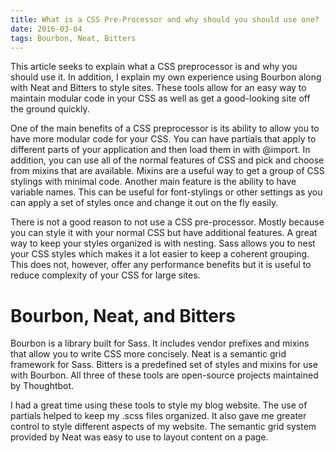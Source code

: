 ```yaml
---
title: What is a CSS Pre-Processor and why should you should use one?
date: 2016-03-04
tags: Bourbon, Neat, Bitters
---
```


This article seeks to explain what a CSS preprocessor is and why you should use it. In addition, I explain my own experience using Bourbon along with Neat and Bitters to style sites. These tools allow for an easy way to maintain modular code in your CSS as well as get a good-looking site off the ground quickly.

One of the main benefits of a CSS preprocessor is its ability to allow you to have more modular code for your CSS. You can have partials that apply to different parts of your application and then load them in with @import. In addition, you can use all of the normal features of CSS and pick and choose from mixins that are available. Mixins are a useful way to get a group of CSS stylings with minimal code. Another main feature is the ability to have variable names. This can be useful for font-stylings or other settings as you can apply a set of styles once and change it out on the fly easily.

There is not a good reason to not use a CSS pre-processor. Mostly because you can style it with your normal CSS but have additional features. A great way to keep your styles organized is with nesting. Sass allows you to nest your CSS styles which makes it a lot easier to keep a coherent grouping. This does not, however, offer any performance benefits but it is useful to reduce complexity of your CSS for large sites.

# Bourbon, Neat, and Bitters
Bourbon is a library built for Sass. It includes vendor prefixes and mixins that allow you to write CSS more concisely. Neat is a semantic grid framework for Sass. Bitters is a predefined set of styles and mixins for use with Bourbon. All three of these tools are open-source projects maintained by Thoughtbot.

I had a great time using these tools to style my blog website. The use of partials helped to keep my .scss files organized. It also gave me greater control to style different aspects of my website. The semantic grid system provided by Neat was easy to use to layout content on a page.